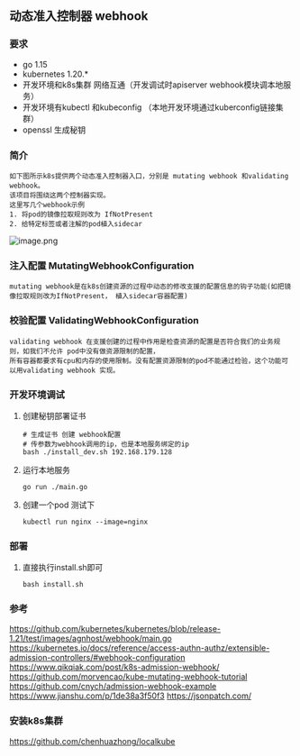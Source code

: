 ## 动态准入控制器 webhook

### 要求
* go 1.15
* kubernetes 1.20.*
* 开发环境和k8s集群 网络互通（开发调试时apiserver webhook模块调本地服务）
* 开发环境有kubectl 和kubeconfig （本地开发环境通过kuberconfig链接集群）
* openssl 生成秘钥


### 简介
    如下图所示k8s提供两个动态准入控制器入口，分别是 mutating webhook 和validating webhook。  
    该项目将围绕这两个控制器实现。
    这里写几个webhook示例
    1. 将pod的镜像拉取规则改为 IfNotPresent
    2. 给特定标签或者注解的pod植入sidecar
    
    
![image.png](https://i.loli.net/2021/08/21/l4q5hnMTaU2XyFg.png)

### 注入配置 MutatingWebhookConfiguration
    mutating webhook是在k8s创建资源的过程中动态的修改支援的配置信息的钩子功能(如把镜像拉取规则改为IfNotPresent， 植入sidecar容器配置)
### 校验配置 ValidatingWebhookConfiguration
    validating webhook 在支援创建的过程中作用是检查资源的配置是否符合我们的业务规则，如我们不允许 pod中没有做资源限制的配置，
    所有容器都要求有cpu和内存的使用限制。没有配置资源限制的pod不能通过检验，这个功能可以用validating webhook 实现。


### 开发环境调试
1. 创建秘钥部署证书
    ```shell script
    # 生成证书 创建 webhook配置
    # 传参数为webhook调用的ip，也是本地服务绑定的ip
    bash ./install_dev.sh 192.168.179.128
    
    ```
2. 运行本地服务
    
    ```shell script
    go run ./main.go
    ```
3. 创建一个pod 测试下
    ```shell script
    kubectl run nginx --image=nginx
    ```
### 部署
1. 直接执行install.sh即可
    ```shell script
    bash install.sh
    ```


### 参考
https://github.com/kubernetes/kubernetes/blob/release-1.21/test/images/agnhost/webhook/main.go
https://kubernetes.io/docs/reference/access-authn-authz/extensible-admission-controllers/#webhook-configuration
https://www.qikqiak.com/post/k8s-admission-webhook/
https://github.com/morvencao/kube-mutating-webhook-tutorial
https://github.com/cnych/admission-webhook-example
https://www.jianshu.com/p/1de38a3f50f3
https://jsonpatch.com/

### 安装k8s集群
https://github.com/chenhuazhong/localkube
